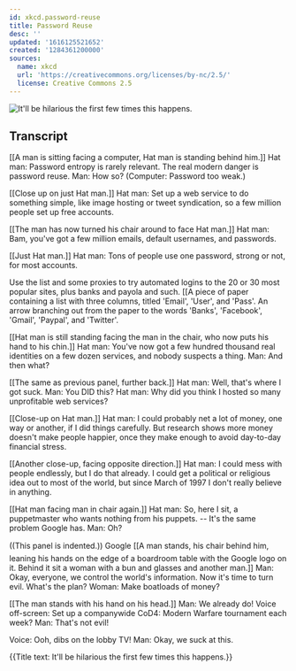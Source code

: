 ```yaml
---
id: xkcd.password-reuse
title: Password Reuse
desc: ''
updated: '1616125521652'
created: '1284361200000'
sources:
  name: xkcd
  url: 'https://creativecommons.org/licenses/by-nc/2.5/'
  license: Creative Commons 2.5
---
```

![It'll be hilarious the first few times this happens.](https://imgs.xkcd.com/comics/password_reuse.png)

## Transcript
[[A man is sitting facing a computer, Hat man is standing behind him.]]
Hat man: Password entropy is rarely relevant. The real modern danger is password reuse. 
Man: How so? 
(Computer: Password too weak.)

[[Close up on just Hat man.]]
Hat man: Set up a web service to do something simple, like image hosting or tweet syndication, so a few million people set up free accounts.

[[The man has now turned his chair around to face Hat man.]]
Hat man: Bam, you've got a few million emails, default usernames, and passwords.

[[Just Hat man.]]
Hat man: Tons of people use one password, strong or not, for most accounts.

Use the list and some proxies to try automated logins to the 20 or 30 most popular sites, plus banks and payola and such.
[[A piece of paper containing a list with three columns, titled 'Email', 'User', and 'Pass'. An arrow branching out from the paper to the words 'Banks', 'Facebook', 'Gmail', 'Paypal', and 'Twitter'.

[[Hat man is still standing facing the man in the chair, who now puts his hand to his chin.]]
Hat man: You've now got a few hundred thousand real identities on a few dozen services, and nobody suspects a thing.
Man: And then what?

[[The same as previous panel, further back.]]
Hat man: Well, that's where I got suck.
Man: You DID this?
Hat man: Why did you 
think
 I hosted so many unprofitable web services?

[[Close-up on Hat man.]]
Hat man: I could probably net a lot of money, one way or another, if I did things carefully. But research shows more money doesn't make people happier, once they make enough to avoid day-to-day financial stress.

[[Another close-up, facing opposite direction.]]
Hat man: I could mess with people endlessly, but I do that already. I could get a political or religious idea out to most of the world, but since March of 1997 I don't really believe in anything.

[[Hat man facing man in chair again.]]
Hat man: So, here I sit, a puppetmaster who wants nothing from his puppets. -- It's the same problem Google has.
Man: Oh?

((This panel is indented.))
Google
[[A man stands, his chair behind him, leaning his hands on the edge of a boardroom table with the Google logo on it. Behind it sit a woman with a bun and glasses and another man.]]
Man: Okay, everyone, we control the world's information. Now it's time to turn evil. What's the plan?
Woman: Make boatloads of money?

[[The man stands with his hand on his head.]]
Man: We already do!
Voice off-screen: Set up a companywide CoD4: Modern Warfare tournament each week?
Man: 
That's not evil!

Voice: Ooh, dibs on the lobby TV!
Man: Okay, we 
suck
 at this.

{{Title text: It'll be hilarious the first few times this happens.}}

